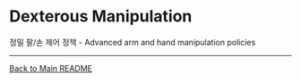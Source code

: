 # Dexterous Manipulation

정밀 팔/손 제어 정책 - Advanced arm and hand manipulation policies

---




[Back to Main README](../README.md)
